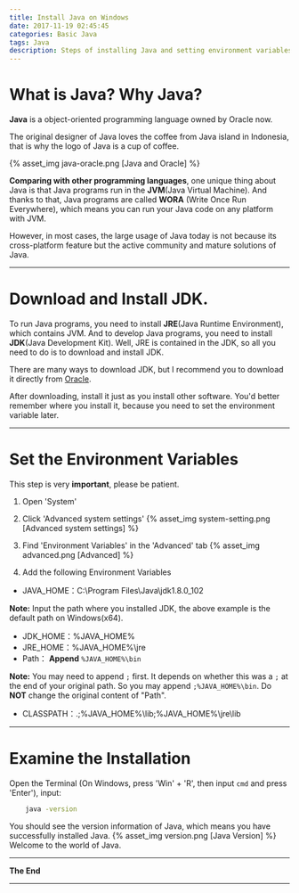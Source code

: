 ```yaml
---
title: Install Java on Windows
date: 2017-11-19 02:45:45
categories: Basic Java
tags: Java
description: Steps of installing Java and setting environment variables on Windows.
---
```

# What is Java? Why Java?

**Java** is a object-oriented programming language owned by Oracle now.

The original designer of Java loves the coffee from Java island in Indonesia, that is why the logo of Java is a cup of coffee.

{% asset_img java-oracle.png [Java and Oracle] %}

**Comparing with other programming languages**, one unique thing about Java is that Java programs run in the **JVM**(Java Virtual Machine). And thanks to that, Java programs are called **WORA** (Write Once Run Everywhere), which means you can run your Java code on any platform with JVM.

However, in most cases, the large usage of Java today is not because its cross-platform feature but the active community and mature solutions of Java.

***

# Download and Install JDK.
To run Java programs, you need to install **JRE**(Java Runtime Environment), which contains JVM. And to develop Java programs, you need to install **JDK**(Java Development Kit). Well, JRE is contained in the JDK, so all you need to do is to download and install JDK.

There are many ways to download JDK, but I recommend you to download it directly from [Oracle](http://www.oracle.com/technetwork/java/javase/downloads/index.html).

After downloading, install it just as you install other software. You'd better remember where you install it, because you need to set the environment variable later.

***
# Set the Environment Variables

This step is very **important**, please be patient.

1. Open 'System'
2. Click 'Advanced system settings'
{% asset_img system-setting.png [Advanced system settings] %}
3. Find 'Environment Variables' in the 'Advanced' tab
{% asset_img advanced.png [Advanced] %}

4. Add the following Environment Variables

- JAVA_HOME：C:\Program Files\Java\jdk1.8.0_102

**Note:**  Input the path where you installed JDK, the above example is the default path on Windows(x64).

- JDK_HOME：%JAVA_HOME%
- JRE_HOME：%JAVA_HOME%\jre
- Path： **Append** `%JAVA_HOME%\bin`

**Note:**  You may need to append  `;` first. It depends on whether this was a `;` at the end of your original path. So you may append `;%JAVA_HOME%\bin`. Do **NOT** change the original content of "Path".

- CLASSPATH：.;%JAVA_HOME%\lib;%JAVA_HOME%\jre\lib


***
# Examine the Installation

Open the Terminal (On Windows, press 'Win' + 'R', then input `cmd` and press 'Enter'), input:

```bash
    java -version
```

You should see the version information of Java, which means you have successfully installed Java.
{% asset_img version.png [Java Version] %}
Welcome to the world of Java.
***

**The End**

***